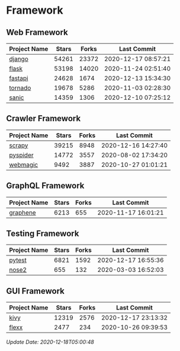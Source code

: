 # Framework

## Web Framework
| Project Name | Stars | Forks | Last Commit |
| ------------ | ----- | ----- | ----------- |
| [django](https://github.com/django/django) | 54261 | 23372 | 2020-12-17 08:57:21 |
| [flask](https://github.com/pallets/flask) | 53198 | 14020 | 2020-11-24 02:51:40 |
| [fastapi](https://github.com/tiangolo/fastapi) | 24628 | 1674 | 2020-12-13 15:34:30 |
| [tornado](https://github.com/tornadoweb/tornado) | 19678 | 5286 | 2020-11-03 02:28:30 |
| [sanic](https://github.com/huge-success/sanic) | 14359 | 1306 | 2020-12-10 07:25:12 |

## Crawler Framework
| Project Name | Stars | Forks | Last Commit |
| ------------ | ----- | ----- | ----------- |
| [scrapy](https://github.com/scrapy/scrapy) | 39215 | 8948 | 2020-12-16 14:27:40 |
| [pyspider](https://github.com/binux/pyspider) | 14772 | 3557 | 2020-08-02 17:34:20 |
| [webmagic](https://github.com/code4craft/webmagic) | 9492 | 3887 | 2020-10-27 01:01:21 |

## GraphQL Framework
| Project Name | Stars | Forks | Last Commit |
| ------------ | ----- | ----- | ----------- |
| [graphene](https://github.com/graphql-python/graphene) | 6213 | 655 | 2020-11-17 16:01:21 |

## Testing Framework
| Project Name | Stars | Forks | Last Commit |
| ------------ | ----- | ----- | ----------- |
| [pytest](https://github.com/pytest-dev/pytest) | 6821 | 1592 | 2020-12-17 16:55:36 |
| [nose2](https://github.com/nose-devs/nose2) | 655 | 132 | 2020-03-03 16:52:03 |

## GUI Framework
| Project Name | Stars | Forks | Last Commit |
| ------------ | ----- | ----- | ----------- |
| [kivy](https://github.com/kivy/kivy) | 12319 | 2576 | 2020-12-17 23:13:32 |
| [flexx](https://github.com/flexxui/flexx) | 2477 | 234 | 2020-10-26 09:39:53 |

*Update Date: 2020-12-18T05:00:48*